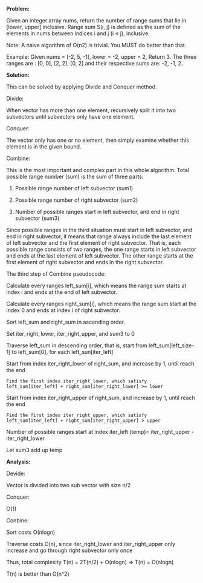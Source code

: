 **Problem:**

Given an integer array nums, return the number of range sums that lie in [lower, upper] inclusive.
Range sum S(i, j) is defined as the sum of the elements in nums between indices i and j (i ≤ j), inclusive.

Note:
A naive algorithm of O(n2) is trivial. You MUST do better than that.

Example:
Given nums = [-2, 5, -1], lower = -2, upper = 2,
Return 3.
The three ranges are : [0, 0], [2, 2], [0, 2] and their respective sums are: -2, -1, 2.


**Solution:**

This can be solved by applying Divide and Conquer method.

Divide:

When vector has more than one element, recursively split it into two subvectors until subvectors only have one element.

Conquer:

The vector only has one or no element, then simply examine whether this element is in the given bound.

Combine:

This is the most important and complex part in this whole algorithm.
Total possible range number (sum) is the sum of three parts:

1. Possible range number of left subvector (sum1)

2. Possible range number of right subvector (sum2)

3. Number of possible ranges start in left subvector, and end in right subvector (sum3)

Since possible ranges in the third situation must start in left subvector, and end in right subvector, it means that range always include
the last element of left subvector and the first element of right subvector. That is, each possible range consists of two ranges, the one
range starts in left subvector and ends at the last element of left subvector. The other range starts at the first element of right
subvector and ends in the right subvector.

The third step of Combine pseudocode:

Calculate every ranges left_sum[i], which means the range sum starts at index i and ends at the end of left subvector.

Calculate every ranges right_sum[i], which means the range sum start at the index 0 and ends at index i of right subvector.

Sort left_sum and right_sum in ascending order.

Set iter_right_lower, iter_right_upper, and sum3 to 0

Traverse left_sum in descending order, that is, start from left_sum[left_size-1] to left_sum[0], for each left_sun[iter_left]

  Start from index iter_right_lower of right_sum, and increase by 1, until reach the end
  
    Find the first index iter_right_lower, which satisfy left_sum[iter_left] + right_sum[iter_right_lower] >= lower
    
  Start from index iter_right_upper of right_sum, and increase by 1, until reach the end
  
    Find the first index iter_right_upper, which satisfy left_sum[iter_left] + right_sum[iter_right_upper] > upper
    
  Number of possible ranges start at index iter_left (temp)= iter_right_upper - iter_right_lower
  
  Let sum3 add up temp
  
  
**Analysis:**

Devide: 

Vector is divided into two sub vector with size n/2

Conquer: 

O(1)

Conbine:

Sort costs O(nlogn)

Traverse costs O(n), since iter_right_lower and iter_right_upper only increase and go through right subvector only once

Thus, total complexity T(n) = 2T(n/2) + O(nlogn) => T(n) = O(nlogn)

T(n) is better than O(n^2)



